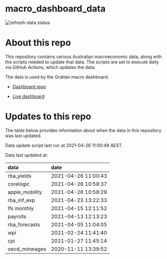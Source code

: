 
<!-- README.md is generated from README.Rmd. Please edit that file -->

# macro\_dashboard\_data

<!-- badges: start -->

![refresh-data
status](https://github.com/grattan/macro_dashboard_data/workflows/refresh-data/badge.svg)

<!-- badges: end -->

# About this repo

This repository contains various Australian macroeconomic data, along
with the scripts needed to update that data. The scripts are set to
execute daily via GitHub Actions, which updates the data.

The data is used by the Grattan macro dashboard.

  - [Dashboard repo](https://github.com/grattan/macrodashboard)

  - [Live dashboard](https://mattcowgill.shinyapps.io/macrodashboard/)

# Updates to this repo

The table below provides information about when the data in this
repository was last updated.

Data update script last run at 2021-04-26 11:00:49 AEST.

Data last updated at:

| data            | date                |
| :-------------- | :------------------ |
| rba\_yields     | 2021-04-26 11:00:43 |
| corelogic       | 2021-04-26 10:58:37 |
| apple\_mobility | 2021-04-26 10:58:29 |
| rba\_inf\_exp   | 2021-04-23 13:22:33 |
| lfs monthly     | 2021-04-15 12:11:52 |
| payrolls        | 2021-04-13 12:13:23 |
| rba\_forecasts  | 2021-04-05 11:04:05 |
| wpi             | 2021-02-24 11:41:40 |
| cpi             | 2021-01-27 11:45:14 |
| oecd\_minwages  | 2020-11-11 13:39:52 |
